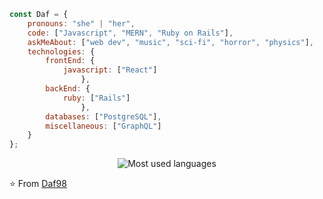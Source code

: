 ```javascript
const Daf = {
    pronouns: "she" | "her",
    code: ["Javascript", "MERN", "Ruby on Rails"],
    askMeAbout: ["web dev", "music", "sci-fi", "horror", "physics"],
    technologies: {
        frontEnd: {
            javascript: ["React"]
                },
        backEnd: {
            ruby: ["Rails"]
                },
        databases: ["PostgreSQL"],
        miscellaneous: ["GraphQL"]
    }
};
```
<p align="center">
   <img src="https://github-readme-stats.vercel.app/api/top-langs/?username=Daf98&theme=tokyonight" alt="Most used languages">
</p>

⭐️ From [Daf98](https://github.com/Daf98)

